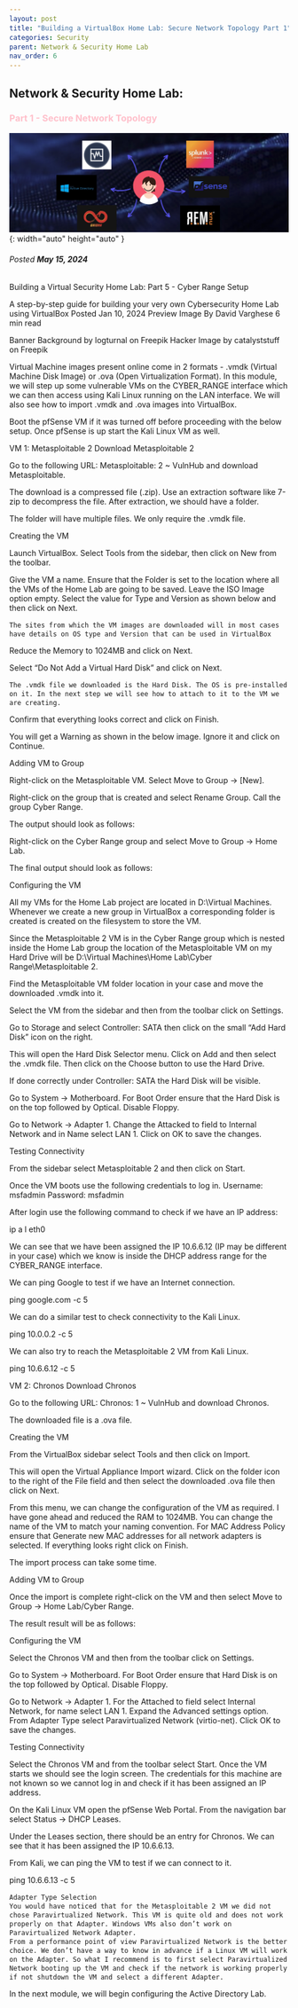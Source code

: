 ```yaml
---
layout: post
title: "Building a VirtualBox Home Lab: Secure Network Topology Part 1"
categories: Security
parent: Network & Security Home Lab
nav_order: 6
---
```



## Network & Security Home Lab: 

### <span style="color: pink; font-weight: bold;">Part 1 - Secure Network Topology</span>

![banner](/assets/banner.png){: width="auto" height="auto" }

###### Posted ***May 15, 2024***

Building a Virtual Security Home Lab: Part 5 - Cyber Range Setup

A step-by-step guide for building your very own Cybersecurity Home Lab using VirtualBox
Posted Jan 10, 2024
Preview Image
By David Varghese
6 min read

Banner Background by logturnal on Freepik
Hacker Image by catalyststuff on Freepik

Virtual Machine images present online come in 2 formats - .vmdk (Virtual Machine Disk Image) or .ova (Open Virtualization Format). In this module, we will step up some vulnerable VMs on the CYBER_RANGE interface which we can then access using Kali Linux running on the LAN interface. We will also see how to import .vmdk and .ova images into VirtualBox.

Boot the pfSense VM if it was turned off before proceeding with the below setup. Once pfSense is up start the Kali Linux VM as well.

VM 1: Metasploitable 2
Download Metasploitable 2

Go to the following URL: Metasploitable: 2 ~ VulnHub and download Metasploitable.

The download is a compressed file (.zip). Use an extraction software like 7-zip to decompress the file. After extraction, we should have a folder.

The folder will have multiple files. We only require the .vmdk file.

Creating the VM

Launch VirtualBox. Select Tools from the sidebar, then click on New from the toolbar.

Give the VM a name. Ensure that the Folder is set to the location where all the VMs of the Home Lab are going to be saved. Leave the ISO Image option empty. Select the value for Type and Version as shown below and then click on Next.

    The sites from which the VM images are downloaded will in most cases have details on OS type and Version that can be used in VirtualBox

Reduce the Memory to 1024MB and click on Next.

Select “Do Not Add a Virtual Hard Disk” and click on Next.

    The .vmdk file we downloaded is the Hard Disk. The OS is pre-installed on it. In the next step we will see how to attach to it to the VM we are creating.

Confirm that everything looks correct and click on Finish.

You will get a Warning as shown in the below image. Ignore it and click on Continue.

Adding VM to Group

Right-click on the Metasploitable VM. Select Move to Group -> [New].

Right-click on the group that is created and select Rename Group. Call the group Cyber Range.

The output should look as follows:

Right-click on the Cyber Range group and select Move to Group -> Home Lab.

The final output should look as follows:

Configuring the VM

All my VMs for the Home Lab project are located in D:\Virtual Machines. Whenever we create a new group in VirtualBox a corresponding folder is created is created on the filesystem to store the VM.

Since the Metasploitable 2 VM is in the Cyber Range group which is nested inside the Home Lab group the location of the Metasploitable VM on my Hard Drive will be D:\Virtual Machines\Home Lab\Cyber Range\Metasploitable 2.

Find the Metasploitable VM folder location in your case and move the downloaded .vmdk into it.

Select the VM from the sidebar and then from the toolbar click on Settings.

Go to Storage and select Controller: SATA then click on the small “Add Hard Disk” icon on the right.

This will open the Hard Disk Selector menu. Click on Add and then select the .vmdk file. Then click on the Choose button to use the Hard Drive.

If done correctly under Controller: SATA the Hard Disk will be visible.

Go to System -> Motherboard. For Boot Order ensure that the Hard Disk is on the top followed by Optical. Disable Floppy.

Go to Network -> Adapter 1. Change the Attacked to field to Internal Network and in Name select LAN 1. Click on OK to save the changes.

Testing Connectivity

From the sidebar select Metasploitable 2 and then click on Start.

Once the VM boots use the following credentials to log in.
Username: msfadmin
Password: msfadmin

After login use the following command to check if we have an IP address:

ip a l eth0

We can see that we have been assigned the IP 10.6.6.12 (IP may be different in your case) which we know is inside the DHCP address range for the CYBER_RANGE interface.

We can ping Google to test if we have an Internet connection.

ping google.com -c 5

We can do a similar test to check connectivity to the Kali Linux.

ping 10.0.0.2 -c 5

We can also try to reach the Metasploitable 2 VM from Kali Linux.

ping 10.6.6.12 -c 5

VM 2: Chronos
Download Chronos

Go to the following URL: Chronos: 1 ~ VulnHub and download Chronos.

The downloaded file is a .ova file.

Creating the VM

From the VirtualBox sidebar select Tools and then click on Import.

This will open the Virtual Appliance Import wizard. Click on the folder icon to the right of the File field and then select the downloaded .ova file then click on Next.

From this menu, we can change the configuration of the VM as required. I have gone ahead and reduced the RAM to 1024MB. You can change the name of the VM to match your naming convention. For MAC Address Policy ensure that Generate new MAC addresses for all network adapters is selected. If everything looks right click on Finish.

The import process can take some time.

Adding VM to Group

Once the import is complete right-click on the VM and then select Move to Group -> Home Lab/Cyber Range.

The result result will be as follows:

Configuring the VM

Select the Chronos VM and then from the toolbar click on Settings.

Go to System -> Motherboard. For Boot Order ensure that Hard Disk is on the top followed by Optical. Disable Floppy.

Go to Network -> Adapter 1. For the Attached to field select Internal Network, for name select LAN 1. Expand the Advanced settings option. From Adapter Type select Paravirtualized Network (virtio-net). Click OK to save the changes.

Testing Connectivity

Select the Chronos VM and from the toolbar select Start. Once the VM starts we should see the login screen. The credentials for this machine are not known so we cannot log in and check if it has been assigned an IP address.

On the Kali Linux VM open the pfSense Web Portal. From the navigation bar select Status -> DHCP Leases.

Under the Leases section, there should be an entry for Chronos. We can see that it has been assigned the IP 10.6.6.13.

From Kali, we can ping the VM to test if we can connect to it.

ping 10.6.6.13 -c 5

    Adapter Type Selection
    You would have noticed that for the Metasploitable 2 VM we did not chose Paravirtualized Network. This VM is quite old and does not work properly on that Adapter. Windows VMs also don’t work on Paravirtualized Network Adapter.
    From a performance point of view Paravirtualized Network is the better choice. We don’t have a way to know in advance if a Linux VM will work on the Adapter. So what I recommend is to first select Paravirtualized Network booting up the VM and check if the network is working properly if not shutdown the VM and select a different Adapter.

In the next module, we will begin configuring the Active Directory Lab.